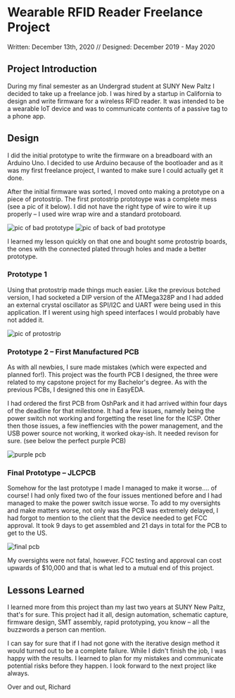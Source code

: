 # Wearable RFID Reader Freelance Project
Written: December 13th, 2020 // Designed: December 2019 - May 2020

## Project Introduction
During my final semester as an Undergrad student at SUNY New Paltz I decided to take up a freelance job. I was hired by a startup in California to design and write firmware for a wireless RFID reader. It was intended to be a wearable IoT device and was to communicate contents of a passive tag to a phone app.

## Design
I did the initial prototype to write the firmware on a breadboard with an Arduino Uno. I decided to use Arduino because of the bootloader and as it was my first freelance project, I wanted to make sure I could actually get it done.

After the initial firmware was sorted, I moved onto making a prototype on a piece of protostrip. The first protostrip prototoype was a complete mess (see a pic of it below). I did not have the right type of wire to wire it up properly – I used wire wrap wire and a standard protoboard.

![pic of bad prototype](img/badproto.jpg)
![pic of back of bad prototype](img/badproto1.jpg)

I learned my lesson quickly on that one and bought some protostrip boards, the ones with the connected plated through holes and made a better prototype.

### Prototype 1
Using that protostrip made things much easier. Like the previous botched version, I had socketed a DIP version of the ATMega328P and I had added an external crystal oscillator as SPI/I2C and UART were being used in this application. If I werent using high speed interfaces I would probably have not added it.

![pic of protostrip](img/protostrip.png)

### Prototype 2 – First Manufactured PCB
As with all newbies, I sure made mistakes (which were expected and planned for!). This project was the fourth PCB I designed, the three were related to my capstone project for my Bachelor's degree. As with the previous PCBs, I designed this one in EasyEDA.

I had ordered the first PCB from OshPark and it had arrived within four days of the deadline for that milestone. It had a few issues, namely being the power switch not working and forgetting the reset line for the ICSP. Other then those issues, a few ineffiencies with the power management, and the USB power source not working, it worked okay-ish. It needed revison for sure. (see below the perfect purple PCB)

![purple pcb](img/purplepcb.png)

### Final Prototype – JLCPCB
Somehow for the last prototype I made I managed to make it worse…. of course! I had only fixed two of the four issues mentioned before and I had managed to make the power switch issue worse. To add to my oversights and make matters worse, not only was the PCB was extremely delayed, I had forgot to mention to the client that the device needed to get FCC approval. It took 9 days to get assembled and 21 days in total for the PCB to get to the US.

![final pcb](img/rfidgood.png)

My oversights were not fatal, however. FCC testing and approval can cost upwards of $10,000 and that is what led to a mutual end of this project.

## Lessons Learned
I learned more from this project than my last two years at SUNY New Paltz, that's for sure. This project had it all, design automation, schematic capture, firmware design, SMT assembly, rapid prototyping, you know – all the buzzwords a person can mention.

I can say for sure that if I had not gone with the iterative design method it would turned out to be a complete failure. While I didn't finish the job, I was happy with the results. I learned to plan for my mistakes and communicate potential risks before they happen. I look forward to the next project like always.

Over and out, Richard
